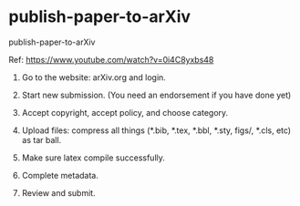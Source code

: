 # publish-paper-to-arXiv
publish-paper-to-arXiv

Ref: https://www.youtube.com/watch?v=0i4C8yxbs48

1. Go to the website: arXiv.org and login.

2. Start new submission. (You need an endorsement if you have done yet)

3. Accept copyright,  accept policy, and choose category.

4. Upload files: compress all things (*.bib, *.tex, *.bbl, *.sty, figs/, *.cls, etc) as tar ball.

5. Make sure latex compile successfully.

6. Complete metadata.

7. Review and submit.
